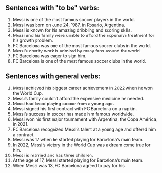 ## Sentences with "to be" verbs:
1. Messi is one of the most famous soccer players in the world.
2. Messi was born on June 24, 1987, in Rosario, Argentina.
3. Messi is known for his amazing dribbling and scoring skills.
4. Messi and his family were unable to afford the expensive treatment for his growth problem.
5. FC Barcelona was one of the most famous soccer clubs in the world.
6. Messi’s charity work is admired by many fans around the world.
7. FC Barcelona was eager to sign him.
8. FC Barcelona is one of the most famous soccer clubs in the world.

## Sentences with general verbs:
1. Messi achieved his biggest career achievement in 2022 when he won the World Cup.
2. Messi’s family couldn’t afford the expensive medicine he needed.
3. Messi had loved playing soccer from a young age.
4. Messi signed his first contract with FC Barcelona on a napkin.
5. Messi’s success in soccer has made him famous worldwide.
6. Messi won his first major tournament with Argentina, the Copa América, in 2021.
7. FC Barcelona recognized Messi’s talent at a young age and offered him a contract.
8. Messi was 17 when he started playing for Barcelona’s main team.
9. In 2022, Messi’s victory in the World Cup was a dream come true for him.
10. Messi is married and has three children.
11. At the age of 17, Messi started playing for Barcelona’s main team.
12. When Messi was 13, FC Barcelona agreed to pay for his
